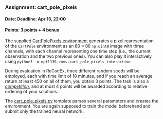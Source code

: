 ### Assignment: cart_pole_pixels
#### Date: Deadline: Apr 16, 22:00
#### Points: 3 points + 4 bonus

The supplied [CartPolePixels environment](https://github.com/ufal/npfl139/blob/master/labs/npfl139/envs/cart_pole_pixels.py)
generates a pixel representation of the `CartPole` environment
as an $80×80$ `np.uint8` image with three channels, with each channel representing one time step
(i.e., the current observation and the two previous ones). You can also
play it interactively using `python3 -m npfl139.envs.cart_pole_pixels_interactive`.

During evaluation in ReCodEx, three different random seeds will be employed,
each with time limit of 10 minutes, and if you reach an average return at least
450 on all of them, you obtain 3 points. The task is also
a [_competition_](https://ufal.mff.cuni.cz/courses/npfl139/2425-summer#competitions),
and at most 4 points will be awarded according to relative ordering of your
solutions.

The [cart_pole_pixels.py](https://github.com/ufal/npfl139/tree/master/labs/07/cart_pole_pixels.py)
template parses several parameters and creates the environment.
You are again supposed to train the model beforehand and submit
only the trained neural network.
